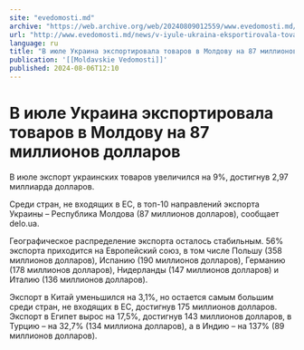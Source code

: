 ```yaml
---
site: "evedomosti.md"
archive: "https://web.archive.org/web/20240809012559/www.evedomosti.md/news/v-iyule-ukraina-eksportirovala-tovarov-v-moldovu-na-87-milli"
url: "http://www.evedomosti.md/news/v-iyule-ukraina-eksportirovala-tovarov-v-moldovu-na-87-milli"
language: ru
title: "В июле Украина экспортировала товаров в Молдову на 87 миллионов долларов"
publication: '[[Moldavskie Vedomosti]]'
published: 2024-08-06T12:10
---
```


# В июле Украина экспортировала товаров в Молдову на 87 миллионов долларов

В июле экспорт украинских товаров увеличился на 9%, достигнув 2,97 миллиарда долларов.

Среди стран, не входящих в ЕС, в топ-10 направлений экспорта Украины – Республика Молдова (87 миллионов долларов), сообщает delo.ua.

Географическое распределение экспорта осталось стабильным. 56% экспорта приходится на Европейский союз, в том числе Польшу (358 миллионов долларов), Испанию (190 миллионов долларов), Германию (178 миллионов долларов), Нидерланды (147 миллионов долларов) и Италию (136 миллионов долларов).

Экспорт в Китай уменьшился на 3,1%, но остается самым большим среди стран, не входящих в ЕС, достигнув 175 миллионов долларов. Экспорт в Египет вырос на 17,5%, достигнув 143 миллионов долларов, в Турцию – на 32,7% (134 миллиона долларов), а в Индию – на 137% (89 миллионов долларов).